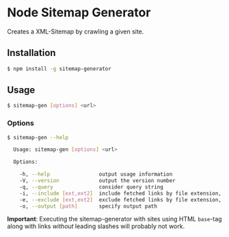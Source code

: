 # Node Sitemap Generator
Creates a XML-Sitemap by crawling a given site.

## Installation

```BASH
$ npm install -g sitemap-generator
```

## Usage
```BASH
$ sitemap-gen [options] <url>
```

### Options
```BASH
$ sitemap-gen --help

  Usage: sitemap-gen [options] <url>

  Options:

    -h, --help                output usage information
    -V, --version             output the version number
    -q, --query               consider query string
    -i, --include [ext,ext2]  include fetched links by file extension, comma seperated
    -e, --exclude [ext,ext2]  exclude fetched links by file extension, comma seperated
    -o, --output [path]       specify output path
```

**Important**: Executing the sitemap-generator with sites using HTML `base`-tag along with links *without* leading slashes will probably not work.
